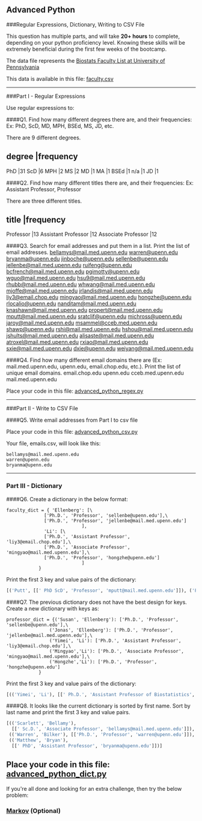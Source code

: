 ## Advanced Python    

###Regular Expressions, Dictionary, Writing to CSV File  

This question has multiple parts, and will take **20+ hours** to complete, depending on your python proficiency level.  Knowing these skills will be extremely beneficial during the first few weeks of the bootcamp.

The data file represents the [Biostats Faculty List at University of Pennsylvania](http://www.med.upenn.edu/cceb/biostat/faculty.shtml)

This data is available in this file:  [faculty.csv](python/faculty.csv)

--- 

###Part I - Regular Expressions  

Use regular expressions to:

####Q1. Find how many different degrees there are, and their frequencies: Ex:  PhD, ScD, MD, MPH, BSEd, MS, JD, etc.

There are 9 different degrees.

degree  |frequency
-------------------
PhD         |31
ScD         |6
MPH         |2
MS          |2
MD          |1
MA          |1
BSEd        |1
n/a         |1
JD          |1


####Q2. Find how many different titles there are, and their frequencies:  Ex:  Assistant Professor, Professor

There are three different titles.

title  |frequency
-----------------
Professor         |13
Assistant Professor       |12
Associate Professor         |12


####Q3. Search for email addresses and put them in a list.  Print the list of email addresses.
bellamys@mail.med.upenn.edu
warren@upenn.edu
bryanma@upenn.edu
jinboche@upenn.edu
sellenbe@upenn.edu
jellenbe@mail.med.upenn.edu
ruifeng@upenn.edu
bcfrench@mail.med.upenn.edu
pgimotty@upenn.edu
wguo@mail.med.upenn.edu
hsu9@mail.med.upenn.edu
rhubb@mail.med.upenn.edu
whwang@mail.med.upenn.edu
mjoffe@mail.med.upenn.edu
jrlandis@mail.med.upenn.edu
liy3@email.chop.edu
mingyao@mail.med.upenn.edu
hongzhe@upenn.edu
rlocalio@upenn.edu
nanditam@mail.med.upenn.edu
knashawn@mail.med.upenn.edu
propert@mail.med.upenn.edu
mputt@mail.med.upenn.edu
sratclif@upenn.edu
michross@upenn.edu
jaroy@mail.med.upenn.edu
msammel@cceb.med.upenn.edu
shawp@upenn.edu
rshi@mail.med.upenn.edu
hshou@mail.med.upenn.edu
jshults@mail.med.upenn.edu
alisaste@mail.med.upenn.edu
atroxel@mail.med.upenn.edu
rxiao@mail.med.upenn.edu
sxie@mail.med.upenn.edu
dxie@upenn.edu
weiyang@mail.med.upenn.edu


####Q4. Find how many different email domains there are (Ex:  mail.med.upenn.edu, upenn.edu, email.chop.edu, etc.).  Print the list of unique email domains.
email.chop.edu
upenn.edu
cceb.med.upenn.edu
mail.med.upenn.edu

Place your code in this file: [advanced_python_regex.py](python/advanced_python_regex.py)

---

###Part II - Write to CSV File

####Q5.  Write email addresses from Part I to csv file

Place your code in this file: [advanced_python_csv.py](python/advanced_python_csv.py)

Your file, emails.csv, will look like this:
```
bellamys@mail.med.upenn.edu
warren@upenn.edu
bryanma@upenn.edu
```

---

### Part III - Dictionary

####Q6.  Create a dictionary in the below format:
```
faculty_dict = { 'Ellenberg': [\
              ['Ph.D.', 'Professor', 'sellenbe@upenn.edu'],\
              ['Ph.D.', 'Professor', 'jellenbe@mail.med.upenn.edu']
                            ],
              'Li': [\
              ['Ph.D.', 'Assistant Professor', 'liy3@email.chop.edu'],\
              ['Ph.D.', 'Associate Professor', 'mingyao@mail.med.upenn.edu'],\
              ['Ph.D.', 'Professor', 'hongzhe@upenn.edu']
                            ]
            }
```
Print the first 3 key and value pairs of the dictionary:

```python
[('Putt', [[' PhD ScD', 'Professor', 'mputt@mail.med.upenn.edu']]), ('Feng', [[' Ph.D', 'Assistant Professor', 'ruifeng@upenn.edu']]), ('Bilker', [['Ph.D.', 'Professor', 'warren@upenn.edu']])]
```


####Q7.  The previous dictionary does not have the best design for keys.  Create a new dictionary with keys as:

```
professor_dict = {('Susan', 'Ellenberg'): ['Ph.D.', 'Professor', 'sellenbe@upenn.edu'],\
                ('Jonas', 'Ellenberg'): ['Ph.D.', 'Professor', 'jellenbe@mail.med.upenn.edu'],\
                ('Yimei', 'Li'): ['Ph.D.', 'Assistant Professor', 'liy3@email.chop.edu'],\
                ('Mingyao','Li'): ['Ph.D.', 'Associate Professor', 'mingyao@mail.med.upenn.edu'],\
                ('Hongzhe','Li'): ['Ph.D.', 'Professor', 'hongzhe@upenn.edu']
            }
```
Print the first 3 key and value pairs of the dictionary:

```python
[(('Yimei', 'Li'), [[' Ph.D.', 'Assistant Professor of Biostatistics', 'liy3@email.chop.edu']]), (('Hongzhe', 'Li'), [[' Ph.D', 'Professor of Biostatistics', 'hongzhe@upenn.edu']]), (('Knashawn', 'Morales'), [[' Sc.D.', 'Associate Professor of Biostatistics', 'knashawn@mail.med.upenn.edu']])]
```


####Q8.  It looks like the current dictionary is sorted by first name.  Sort by last name and print the first 3 key and value pairs.  

```python
[(('Scarlett', 'Bellamy'),
  [[' Sc.D.', 'Associate Professor', 'bellamys@mail.med.upenn.edu']]),
 (('Warren', 'Bilker'), [['Ph.D.', 'Professor', 'warren@upenn.edu']]),
 (('Matthew', 'Bryan'),
  [[' PhD', 'Assistant Professor', 'bryanma@upenn.edu']])]
```

Place your code in this file: [advanced_python_dict.py](python/advanced_python_dict.py)
--- 

If you're all done and looking for an extra challenge, then try the below problem:  

### [Markov](python/markov.py) (Optional)

